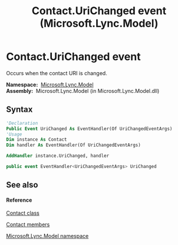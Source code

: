 ﻿---
title: Contact.UriChanged event (Microsoft.Lync.Model)
TOCTitle: UriChanged event
ms:assetid: E:Microsoft.Lync.Model.Contact.UriChanged_DI_3_UC_OCS14MrefLyncWPF
ms:mtpsurl: https://msdn.microsoft.com/en-us/library/microsoft.lync.model.contact.urichanged_di_3_uc_ocs14mreflyncwpf(v=office.15)
ms:contentKeyID: 48600660
ms.date: 07/28/2014
mtps_version: v=office.15
f1_keywords:
- Microsoft.Lync.Model.Contact.UriChanged
dev_langs:
- CSharp
- JScript
- VB
- other
---

# Contact.UriChanged event

Occurs when the contact URI is changed.

**Namespace:**  [Microsoft.Lync.Model](microsoft-lync-model-namespace_2.md)  
**Assembly:**  Microsoft.Lync.Model (in Microsoft.Lync.Model.dll)

## Syntax

``` vb
'Declaration
Public Event UriChanged As EventHandler(Of UriChangedEventArgs)
'Usage
Dim instance As Contact
Dim handler As EventHandler(Of UriChangedEventArgs)

AddHandler instance.UriChanged, handler
```

``` csharp
public event EventHandler<UriChangedEventArgs> UriChanged
```

## See also

#### Reference

[Contact class](contact-class-microsoft-lync-model_2.md)

[Contact members](contact-members-microsoft-lync-model_2.md)

[Microsoft.Lync.Model namespace](microsoft-lync-model-namespace_2.md)

